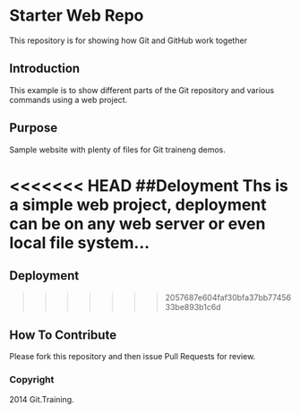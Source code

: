 # Starter Web Repo

This repository is for showing how Git and GitHub work together

## Introduction
This example is to show different parts of the Git repository and various commands using a web project.

## Purpose

Sample website with plenty of files for Git traineng demos.

<<<<<<< HEAD
##Deloyment
Ths is a simple web project, deployment can be on any web server or even local file system...
=======
## Deployment
>>>>>>> 2057687e604faf30bfa37bb7745633be893b1c6d

## How To Contribute

Please fork this repository and then issue Pull Requests for review.

### Copyright

2014 Git.Training.
